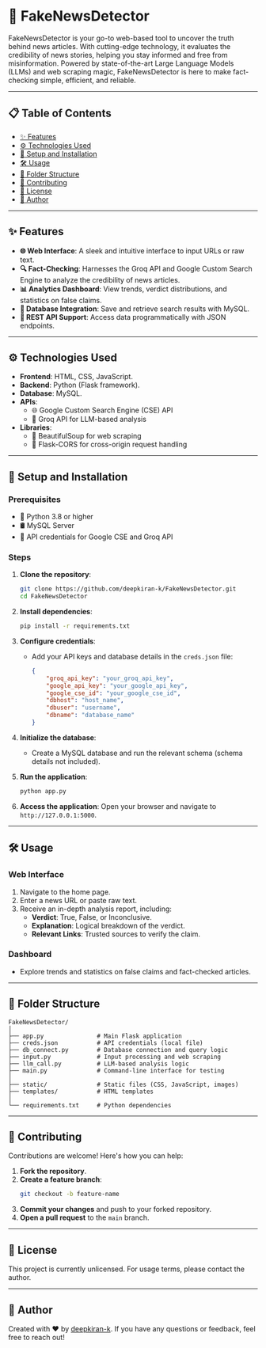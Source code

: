 # 📰 FakeNewsDetector

FakeNewsDetector is your go-to web-based tool to uncover the truth behind news articles. With cutting-edge technology, it evaluates the credibility of news stories, helping you stay informed and free from misinformation. Powered by state-of-the-art Large Language Models (LLMs) and web scraping magic, FakeNewsDetector is here to make fact-checking simple, efficient, and reliable.

---

## 📋 Table of Contents
- [✨ Features](#-features)
- [⚙️ Technologies Used](#️-technologies-used)
- [🚀 Setup and Installation](#-setup-and-installation)
- [🛠️ Usage](#️-usage)
- [📂 Folder Structure](#-folder-structure)
- [🤝 Contributing](#-contributing)
- [📜 License](#-license)
- [👤 Author](#-author)

---

## ✨ Features
- **🌐 Web Interface**: A sleek and intuitive interface to input URLs or raw text.
- **🔍 Fact-Checking**: Harnesses the Groq API and Google Custom Search Engine to analyze the credibility of news articles.
- **📊 Analytics Dashboard**: View trends, verdict distributions, and statistics on false claims.
- **💾 Database Integration**: Save and retrieve search results with MySQL.
- **🔗 REST API Support**: Access data programmatically with JSON endpoints.

---

## ⚙️ Technologies Used
- **Frontend**: HTML, CSS, JavaScript.
- **Backend**: Python (Flask framework).
- **Database**: MySQL.
- **APIs**:
  - 🌐 Google Custom Search Engine (CSE) API
  - 🤖 Groq API for LLM-based analysis
- **Libraries**:
  - 🥣 BeautifulSoup for web scraping
  - 🔄 Flask-CORS for cross-origin request handling

---

## 🚀 Setup and Installation

### Prerequisites
- 🐍 Python 3.8 or higher
- 🛢️ MySQL Server
- 🔑 API credentials for Google CSE and Groq API

### Steps
1. **Clone the repository**:
   ```bash
   git clone https://github.com/deepkiran-k/FakeNewsDetector.git
   cd FakeNewsDetector
   ```

2. **Install dependencies**:
   ```bash
   pip install -r requirements.txt
   ```

3. **Configure credentials**:
   - Add your API keys and database details in the `creds.json` file:
     ```json
     {
         "groq_api_key": "your_groq_api_key",
         "google_api_key": "your_google_api_key",
         "google_cse_id": "your_google_cse_id",
         "dbhost": "host_name",
         "dbuser": "username",
         "dbname": "database_name"
     }
     ```

4. **Initialize the database**:
   - Create a MySQL database and run the relevant schema (schema details not included).

5. **Run the application**:
   ```bash
   python app.py
   ```

6. **Access the application**:
   Open your browser and navigate to `http://127.0.0.1:5000`.

---

## 🛠️ Usage
### Web Interface
1. Navigate to the home page.
2. Enter a news URL or paste raw text.
3. Receive an in-depth analysis report, including:
   - **Verdict**: True, False, or Inconclusive.
   - **Explanation**: Logical breakdown of the verdict.
   - **Relevant Links**: Trusted sources to verify the claim.

### Dashboard
- Explore trends and statistics on false claims and fact-checked articles.

---

## 📂 Folder Structure
```
FakeNewsDetector/
│
├── app.py               # Main Flask application
├── creds.json           # API credentials (local file)
├── db_connect.py        # Database connection and query logic
├── input.py             # Input processing and web scraping
├── llm_call.py          # LLM-based analysis logic
├── main.py              # Command-line interface for testing
│
├── static/              # Static files (CSS, JavaScript, images)
├── templates/           # HTML templates
│
└── requirements.txt     # Python dependencies
```

---

## 🤝 Contributing
Contributions are welcome! Here's how you can help:
1. **Fork the repository**.
2. **Create a feature branch**:
   ```bash
   git checkout -b feature-name
   ```
3. **Commit your changes** and push to your forked repository.
4. **Open a pull request** to the `main` branch.

---

## 📜 License
This project is currently unlicensed. For usage terms, please contact the author.

---

## 👤 Author
Created with ❤️ by [deepkiran-k](https://github.com/deepkiran-k). If you have any questions or feedback, feel free to reach out!
